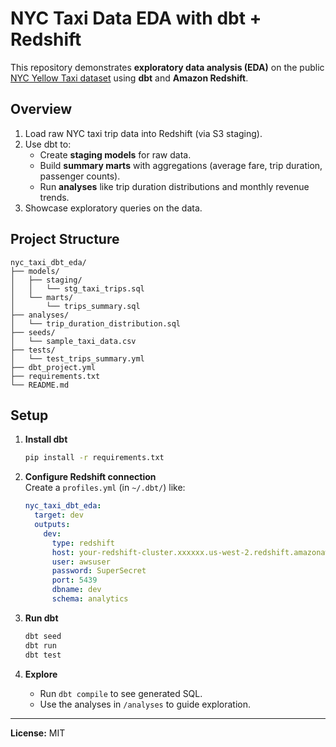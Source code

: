 # NYC Taxi Data EDA with dbt + Redshift

This repository demonstrates **exploratory data analysis (EDA)** on the public [NYC Yellow Taxi dataset](https://www.nyc.gov/assets/tlc/pages/tlc-trip-record-data) using **dbt** and **Amazon Redshift**.

## Overview
1. Load raw NYC taxi trip data into Redshift (via S3 staging).
2. Use dbt to:
   - Create **staging models** for raw data.
   - Build **summary marts** with aggregations (average fare, trip duration, passenger counts).
   - Run **analyses** like trip duration distributions and monthly revenue trends.
3. Showcase exploratory queries on the data.

## Project Structure
```
nyc_taxi_dbt_eda/
├── models/
│   ├── staging/
│   │   └── stg_taxi_trips.sql
│   └── marts/
│       └── trips_summary.sql
├── analyses/
│   └── trip_duration_distribution.sql
├── seeds/
│   └── sample_taxi_data.csv
├── tests/
│   └── test_trips_summary.yml
├── dbt_project.yml
├── requirements.txt
└── README.md
```

## Setup

1. **Install dbt**
   ```bash
   pip install -r requirements.txt
   ```

2. **Configure Redshift connection**  
   Create a `profiles.yml` (in `~/.dbt/`) like:
   ```yaml
   nyc_taxi_dbt_eda:
     target: dev
     outputs:
       dev:
         type: redshift
         host: your-redshift-cluster.xxxxxx.us-west-2.redshift.amazonaws.com
         user: awsuser
         password: SuperSecret
         port: 5439
         dbname: dev
         schema: analytics
   ```

3. **Run dbt**
   ```bash
   dbt seed
   dbt run
   dbt test
   ```

4. **Explore**
   - Run `dbt compile` to see generated SQL.
   - Use the analyses in `/analyses` to guide exploration.

---
**License:** MIT
